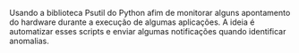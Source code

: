 Usando a biblioteca Psutil do Python afim de monitorar alguns apontamento do hardware durante a execução de algumas aplicações. 
A ideia é automatizar esses scripts e enviar algumas notificações quando identificar anomalias.
